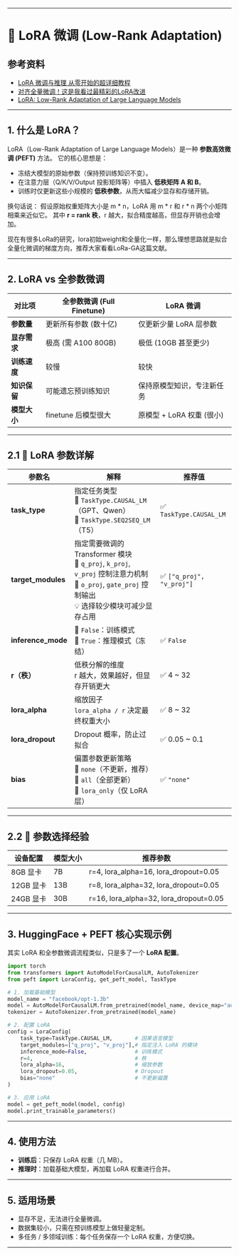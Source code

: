 
---

# 🔹 LoRA 微调 (Low-Rank Adaptation)

## 参考资料
* [LoRA 微调与推理 从零开始的超详细教程](https://blog.csdn.net/2301_79996254/article/details/146296443)
* [对齐全量微调！这是我看过最精彩的LoRA改进](https://kexue.fm/archives/10226)
* [LoRA: Low-Rank Adaptation of Large Language Models](https://arxiv.org/abs/2106.09685)
---

## 1. 什么是 LoRA？

LoRA（Low-Rank Adaptation of Large Language Models）是一种 **参数高效微调 (PEFT)** 方法。
它的核心思想是：

* 冻结大模型的原始参数（保持预训练知识不变）。
* 在注意力层（Q/K/V/Output 投影矩阵等）中插入 **低秩矩阵 A 和 B**。
* 训练时仅更新这些小规模的 **低秩参数**，从而大幅减少显存和存储开销。

换句话说：
假设原始权重矩阵大小是 m * n，LoRA 用 m * r 和 r * n 两个小矩阵相乘来近似它。
其中 **r = rank 秩**，r 越大，拟合精度越高，但显存开销也会增加。

现在有很多LoRa的研究，lora初始weight和全量化一样，那么理想思路就是拟合全量化微调的梯度方向，推荐大家看看LoRa-GA这篇文献。

---

## 2. LoRA vs 全参数微调

| 对比项      | 全参数微调 (Full Finetune) | LoRA 微调            |
| -------- | --------------------- | ------------------ |
| **参数量**  | 更新所有参数 (数十亿)          | 仅更新少量 LoRA 层参数     |
| **显存需求** | 极高 (需 A100 80GB)      | 极低 (10GB 甚至更少)     |
| **训练速度** | 较慢                    | 较快                 |
| **知识保留** | 可能遗忘预训练知识             | 保持原模型知识，专注新任务      |
| **模型大小** | finetune 后模型很大        | 原模型 + LoRA 权重 (很小) |

---

## 2.1 📌 LoRA 参数详解

| 参数名                | 解释                                                                                                                     | 推荐值                      |
| ------------------ | ---------------------------------------------------------------------------------------------------------------------- | ------------------------ |
| **task_type**      | 指定任务类型<br>🔹 `TaskType.CAUSAL_LM`（GPT、Qwen）<br>🔹 `TaskType.SEQ2SEQ_LM`（T5）                                            | ✅ `TaskType.CAUSAL_LM`   |
| **target_modules** | 指定需要微调的 Transformer 模块<br>🔹 `q_proj`, `k_proj`, `v_proj` 控制注意力机制<br>🔹 `o_proj`, `gate_proj` 控制输出<br>💡 选择较少模块可减少显存占用 | ✅ `["q_proj", "v_proj"]` |
| **inference_mode** | 🔹 `False`：训练模式<br>🔹 `True`：推理模式（冻结）                                                                                  | ✅ `False`                |
| **r（秩）**           | 低秩分解的维度<br>r 越大，效果越好，但显存开销更大                                                                                           | ✅ 4 ~ 32                 |
| **lora_alpha**     | 缩放因子<br>`lora_alpha / r` 决定最终权重大小                                                                                      | ✅ 8 ~ 32                 |
| **lora_dropout**   | Dropout 概率，防止过拟合                                                                                                       | ✅ 0.05 ~ 0.1             |
| **bias**           | 偏置参数更新策略<br>🔹 `none`（不更新，推荐）<br>🔹 `all`（全部更新）<br>🔹 `lora_only`（仅 LoRA 层）                                            | ✅ `"none"`               |

---

## 2.2 🔎 参数选择经验

| 设备配置    | 模型大小 | 推荐参数                                   |
| ------- | ---- | -------------------------------------- |
| 8GB 显卡  | 7B   | r=4, lora_alpha=16, lora_dropout=0.05  |
| 12GB 显卡 | 13B  | r=8, lora_alpha=32, lora_dropout=0.05  |
| 24GB 显卡 | 30B  | r=16, lora_alpha=32, lora_dropout=0.05 |

---

## 3. HuggingFace + PEFT 核心实现示例

其实 LoRA 和全参数微调流程类似，只是多了一个 **LoRA 配置**。

```python
import torch
from transformers import AutoModelForCausalLM, AutoTokenizer
from peft import LoraConfig, get_peft_model, TaskType

# 1. 加载基础模型
model_name = "facebook/opt-1.3b"
model = AutoModelForCausalLM.from_pretrained(model_name, device_map="auto")
tokenizer = AutoTokenizer.from_pretrained(model_name)

# 2. 配置 LoRA
config = LoraConfig(
    task_type=TaskType.CAUSAL_LM,       # 因果语言模型
    target_modules=["q_proj", "v_proj"],# 指定注入 LoRA 的模块
    inference_mode=False,               # 训练模式
    r=4,                                # 秩
    lora_alpha=16,                      # 缩放参数
    lora_dropout=0.05,                  # Dropout
    bias="none"                         # 不更新偏置
)

# 3. 应用 LoRA
model = get_peft_model(model, config)
model.print_trainable_parameters()
```

---

## 4. 使用方法

* **训练后**：只保存 LoRA 权重（几 MB）。
* **推理时**：加载基础大模型，再加载 LoRA 权重进行合并。

---

## 5. 适用场景

* 显存不足，无法进行全量微调。
* 数据集较小，只需在预训练模型上做轻量定制。
* 多任务 / 多领域训练：每个任务保存一个 LoRA 权重，方便切换。

---

 
